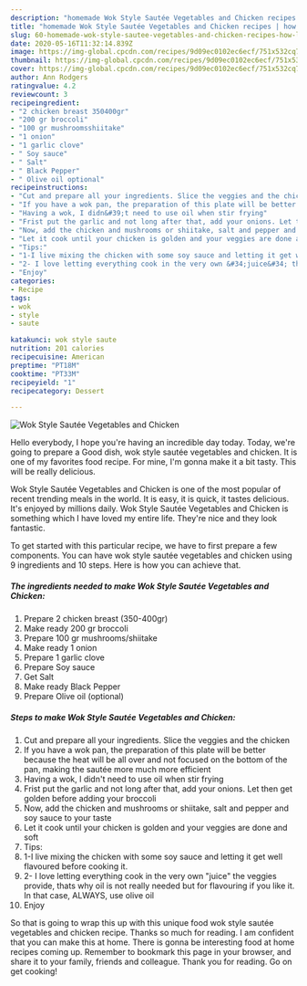 ```yaml
---
description: "homemade Wok Style Sautée Vegetables and Chicken recipes | how long to cook Wok Style Sautée Vegetables and Chicken"
title: "homemade Wok Style Sautée Vegetables and Chicken recipes | how long to cook Wok Style Sautée Vegetables and Chicken"
slug: 60-homemade-wok-style-sautee-vegetables-and-chicken-recipes-how-long-to-cook-wok-style-sautee-vegetables-and-chicken
date: 2020-05-16T11:32:14.839Z
image: https://img-global.cpcdn.com/recipes/9d09ec0102ec6ecf/751x532cq70/wok-style-sautee-vegetables-and-chicken-recipe-main-photo.jpg
thumbnail: https://img-global.cpcdn.com/recipes/9d09ec0102ec6ecf/751x532cq70/wok-style-sautee-vegetables-and-chicken-recipe-main-photo.jpg
cover: https://img-global.cpcdn.com/recipes/9d09ec0102ec6ecf/751x532cq70/wok-style-sautee-vegetables-and-chicken-recipe-main-photo.jpg
author: Ann Rodgers
ratingvalue: 4.2
reviewcount: 3
recipeingredient:
- "2 chicken breast 350400gr"
- "200 gr broccoli"
- "100 gr mushroomsshiitake"
- "1 onion"
- "1 garlic clove"
- " Soy sauce"
- " Salt"
- " Black Pepper"
- " Olive oil optional"
recipeinstructions:
- "Cut and prepare all your ingredients. Slice the veggies and the chicken"
- "If you have a wok pan, the preparation of this plate will be better because the heat will be all over and not focused on the bottom of the pan, making the sautée more much more efficient"
- "Having a wok, I didn&#39;t need to use oil when stir frying"
- "Frist put the garlic and not long after that, add your onions. Let then get golden before adding your broccoli"
- "Now, add the chicken and mushrooms or shiitake, salt and pepper and soy sauce to your taste"
- "Let it cook until your chicken is golden and your veggies are done and soft"
- "Tips:"
- "1-I live mixing the chicken with some soy sauce and letting it get well flavoured before cooking it."
- "2- I love letting everything cook in the very own &#34;juice&#34; the veggies provide, thats why oil is not really needed but for flavouring if you like it. In that case, ALWAYS, use olive oil"
- "Enjoy"
categories:
- Recipe
tags:
- wok
- style
- saute

katakunci: wok style saute 
nutrition: 201 calories
recipecuisine: American
preptime: "PT18M"
cooktime: "PT33M"
recipeyield: "1"
recipecategory: Dessert

---
```



![Wok Style Sautée Vegetables and Chicken](https://img-global.cpcdn.com/recipes/9d09ec0102ec6ecf/751x532cq70/wok-style-sautee-vegetables-and-chicken-recipe-main-photo.jpg)

Hello everybody, I hope you're having an incredible day today. Today, we're going to prepare a Good dish, wok style sautée vegetables and chicken. It is one of my favorites food recipe. For mine, I'm gonna make it a bit tasty. This will be really delicious.

Wok Style Sautée Vegetables and Chicken is one of the most popular of recent trending meals in the world. It is easy, it is quick, it tastes delicious. It's enjoyed by millions daily. Wok Style Sautée Vegetables and Chicken is something which I have loved my entire life. They're nice and they look fantastic.




To get started with this particular recipe, we have to first prepare a few components. You can have wok style sautée vegetables and chicken using 9 ingredients and 10 steps. Here is how you can achieve that.

<!--inarticleads1-->

##### The ingredients needed to make Wok Style Sautée Vegetables and Chicken:

1. Prepare 2 chicken breast (350-400gr)
1. Make ready 200 gr broccoli
1. Prepare 100 gr mushrooms/shiitake
1. Make ready 1 onion
1. Prepare 1 garlic clove
1. Prepare  Soy sauce
1. Get  Salt
1. Make ready  Black Pepper
1. Prepare  Olive oil (optional)




<!--inarticleads2-->

##### Steps to make Wok Style Sautée Vegetables and Chicken:

1. Cut and prepare all your ingredients. Slice the veggies and the chicken
1. If you have a wok pan, the preparation of this plate will be better because the heat will be all over and not focused on the bottom of the pan, making the sautée more much more efficient
1. Having a wok, I didn&#39;t need to use oil when stir frying
1. Frist put the garlic and not long after that, add your onions. Let then get golden before adding your broccoli
1. Now, add the chicken and mushrooms or shiitake, salt and pepper and soy sauce to your taste
1. Let it cook until your chicken is golden and your veggies are done and soft
1. Tips:
1. 1-I live mixing the chicken with some soy sauce and letting it get well flavoured before cooking it.
1. 2- I love letting everything cook in the very own &#34;juice&#34; the veggies provide, thats why oil is not really needed but for flavouring if you like it. In that case, ALWAYS, use olive oil
1. Enjoy




So that is going to wrap this up with this unique food wok style sautée vegetables and chicken recipe. Thanks so much for reading. I am confident that you can make this at home. There is gonna be interesting food at home recipes coming up. Remember to bookmark this page in your browser, and share it to your family, friends and colleague. Thank you for reading. Go on get cooking!
